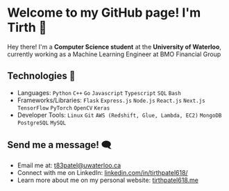 # Welcome to my GitHub page! I'm Tirth 👋

Hey there! I'm a **Computer Science student** at the **University of Waterloo**, currently working as a Machine Learning Engineer at BMO Financial Group

## Technologies 🔧
* Languages: `Python` `C++` `Go` `Javascript` `Typescript`  `SQL`  `Bash`  
* Frameworks/Libraries: `Flask` `Express.js` `Node.js` `React.js` `Next.js` `TensorFlow` `PyTorch` `OpenCV` `Keras` 
* Developer Tools: `Linux` `Git` `AWS (Redshift, Glue, Lambda, EC2)`  `MongoDB` `PostgreSQL` `MySQL` 

## Send me a message! 🗨️

* Email me at: t83patel@uwaterloo.ca
* Connect with me on LinkedIn: [linkedin.com/in/tirthpatel618/](https://www.linkedin.com/in/tirthpatel618/)
* Learn more about me on my personal website: [tirthpatel618.me](https://tirthpatel618.vercel.app)

